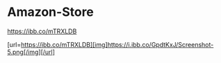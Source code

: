 # Amazon-Store

https://ibb.co/mTRXLDB

[url=https://ibb.co/mTRXLDB][img]https://i.ibb.co/GpdtKxJ/Screenshot-5.png[/img][/url]
